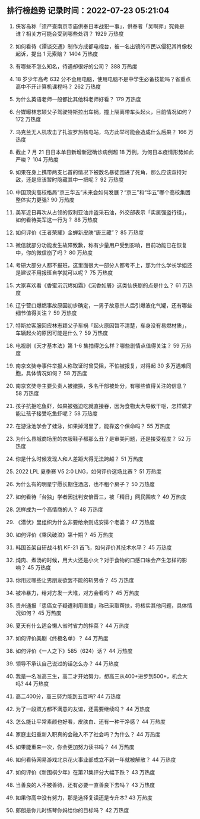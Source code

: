 
## 排行榜趋势 记录时间：2022-07-23 05:21:04
  
  1. 侠客岛称「须严查南京寺庙供奉日本战犯一事」，供奉者「吴啊萍」究竟是谁？相关方可能会受到哪些处罚？ 1929 万热度
    
  2. 如何看待《谭谈交通》制作方成都电视台，被一名出镜的市民以侵犯其肖像权起诉，提出 1 元索赔？ 1404 万热度
    
  3. 有哪些不怎么知名，待遇却很好的公司？ 388 万热度
    
  4. 18 岁少年高考 632 分不会用电脑，使用电脑不是中学生必备技能吗？省重点高中不开计算机课程吗？ 262 万热度
    
  5. 为什么英语老师一般都比其他科老师好看？ 179 万热度
    
  6. 台媒曝林志颖父子驾驶特斯拉出车祸，撞上隔离带车头起火，目前情况如何？ 172 万热度
    
  7. 乌克兰无人机攻击了扎波罗热核电站，乌方此举可能会造成什么后果？ 166 万热度
    
  8. 截止 7 月 21 日日本单日新增新冠确诊病例超 18 万例，为何日本疫情形势如此严峻？ 104 万热度
    
  9. 如果在身上携带两支匕首的情况下被数名暴徒围进了死角，那么应该双持对敌，还是应该暂时隐藏其中一把呢？ 92 万热度
    
  10. 中国顶尖高校格局“京三华五”未来会如何发展？“京三”和“华五”哪个高校集团整体实力更强? 90 万热度
    
  11. 美军近日再次从占领的叙利亚油井盗采石油，外交部表示「实属强盗行径」，如何看待美军这一行为？ 88 万热度
    
  12. 如何评价《王者荣耀》金蝉新皮肤“唐三藏”？ 85 万热度
    
  13. 微信就部分功能发生故障致歉，称有少量用户受到影响，目前功能已在恢复中，你的微信崩了吗？ 80 万热度
    
  14. 考研大部分人都不报班，这里面很大一部分人都考不上，那为什么学长学姐还是建议不用报班自学就可以呢？ 75 万热度
    
  15. 大家喜欢看《香蜜沉沉烬如霜》《沉香如屑》这类仙侠剧的点是什么？ 61 万热度
    
  16. 辽宁营口爆燃事故原因初步确定，一男子故意杀人后引爆液化气罐，还有哪些细节值得关注？ 59 万热度
    
  17. 特斯拉客服回应林志颖父子车祸「起火原因暂不清楚，车身没有易燃材质」，车辆起火的原因可能是什么？ 59 万热度
    
  18. 电视剧《天才基本法》第 1-6 集拍得怎么样？哪些剧情点值得关注？ 59 万热度
    
  19. 南京玄奘寺事件举报人称取证时曾受阻，不怕被报复，对得起 30 多万遇难同胞，具体情况如何？ 58 万热度
    
  20. 南京玄奘寺主要负责人被撤换，多名干部被处分，有哪些值得关注的信息？ 58 万热度
    
  21. 孩子抗拒吃鱼虾，如果被强迫吃就直接吞，因为食物太大导致干呕，怎样做才能让孩子接受吃鱼虾呢？ 58 万热度
    
  22. 在游泳池学会了蛙泳，如果掉河里了，能靠这个保命吗？ 55 万热度
    
  23. 为什么县城商场里的衣服鞋子都那么丑？是审美问题，还是接受程度？ 52 万热度
    
  24. 你是什么时候发现人和人差距大得无法跨越？ 51 万热度
    
  25. 2022 LPL 夏季赛 V5 2:0 LNG，如何评价这场比赛？ 51 万热度
    
  26. 为什么有的明星宁愿长期住酒店，也不租个房子？ 50 万热度
    
  27. 如何看待「台独」学者因批判安倍晋三，被「精日」网民围攻？ 49 万热度
    
  28. 怎样成为一个高情商的人？ 48 万热度
    
  29. 《潜伏》里组织为什么非要给余则成安排个老婆？ 47 万热度
    
  30. 如何评价《乘风破浪》第十期？ 45 万热度
    
  31. 韩国首架自研战斗机 KF-21 首飞，如何评价其技术水平？ 45 万热度
    
  32. 炖肉、煮汤的时候，用大火还是小火？对于食物的口感口味会产生怎样的影响？ 45 万热度
    
  33. 你用过哪些让男朋友欲罢不能的斩男香？ 45 万热度
    
  34. 被冷暴力，给对方发一大堆，对方会看吗？ 45 万热度
    
  35. 贵州通报「患癌女子疑遭利用直播」称已采取帮扶，将核实其他问题，具体情况如何？ 45 万热度
    
  36. 夏天有什么适合懒人省时省力的拌菜？ 44 万热度
    
  37. 如何评价美剧《终极名单》？ 44 万热度
    
  38. 如何评价《一人之下》585（624）话？ 44 万热度
    
  39. 领导不承认自己说过的话怎么办？ 44 万热度
    
  40. 我是一名准高三生，高二才开始努力，想高三从400+进步到500+，机会大吗? 44 万热度
    
  41. 高二400分，高三努力能到五百吗? 44 万热度
    
  42. 为了一段双方都不满意的友谊，还需要继续吗？ 44 万热度
    
  43. 怎么能让平常素颜也好看，皮肤白、还有一种干净感？ 44 万热度
    
  44. 家庭主妇重新入职真的会融入不了社会吗？为什么？ 44 万热度
    
  45. 如果能重来一次，你会更加努力读书吗？ 44 万热度
    
  46. 如何看待网易游戏北京花火事业部成立不到一年就被解散？ 44 万热度
    
  47. 如何评价《新围棋少年》在第21集评分大幅下跌？ 43 万热度
    
  48. 当善良的人不被善待，还有必要一直善良下去吗？ 43 万热度
    
  49. 如果你高中没有努力，那是选择复读还是专升本? 43 万热度
    
  50. 郎朗是你儿时练琴你妈给你的目标吗？ 42 万热度
    